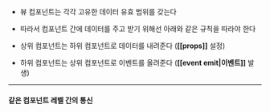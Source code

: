 
- 뷰 컴포넌트는 각각 고유한 데이터 유효 범위를 갖는다
- 따라서 컴포넌트 간에 데이터를 주고 받기 위해선 아래와 같은 규칙을 따라야 한다

- 상위 컴포넌트는 하위 컴포넌트로 데이터를 내려준다 (**[[props]]** 설정)
- 하위 컴포넌트는 상위 컴포넌트로 이벤트를 올려준다 (**[[event emit|이벤트]]** 발생)

---

#### 같은 컴포넌트 레벨 간의 통신
